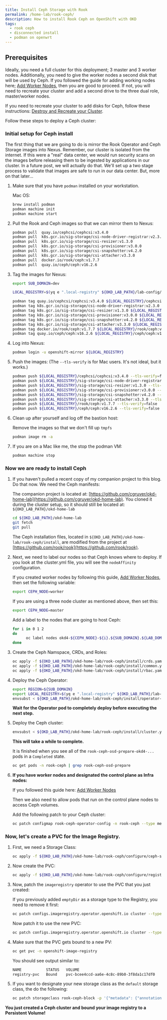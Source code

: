 ```yaml
---
title: Install Ceph Storage with Rook
permalink: /home-lab/rook-ceph/
description: How to install Rook Ceph on OpenShift with OKD
tags:
  - rook ceph
  - disconnected install
  - podman on openwrt
---
```

## Prerequisites

Ideally, you need a full cluster for this deployment; 3 master and 3 worker nodes.  Additionally, you need to give the worker nodes a second disk that will be used by Ceph.  If you followed the guide for adding working nodes here; [Add Worker Nodes](/home-lab/worker-nodes/), then you are good to proceed.  If not, you will need to recreate your cluster and add a second drive to the three dual role, master/worker nodes.

If you need to recreate your cluster to add disks for Ceph, follow these instructions: [Destroy and Recreate your Cluster](/home-lab/recreate-cluster/).

Follow these steps to deploy a Ceph cluster:

### Initial setup for Ceph install

The first thing that we are going to do is mirror the Rook Operator and Ceph Storage images into Nexus.  Remember, our cluster is isolated from the internet.  If this were a "real" data center, we would run security scans on the images before releasing them to be ingested by applications in our cluster.  In a future post, we will actually do that.  We'll set up a two stage process to validate that images are safe to run in our data center.  But, more on that later...

1. Make sure that you have `podman` installed on your workstation.

   Mac OS:

   ```bash
   brew install podman
   podman machine init
   podman machine start
   ```

1. Pull the Rook and Ceph images so that we can mirror them to Nexus:

   ```bash
   podman pull  quay.io/cephcsi/cephcsi:v3.4.0
   podman pull  k8s.gcr.io/sig-storage/csi-node-driver-registrar:v2.3.0
   podman pull  k8s.gcr.io/sig-storage/csi-resizer:v1.3.0
   podman pull  k8s.gcr.io/sig-storage/csi-provisioner:v3.0.0
   podman pull  k8s.gcr.io/sig-storage/csi-snapshotter:v4.2.0
   podman pull  k8s.gcr.io/sig-storage/csi-attacher:v3.3.0
   podman pull  docker.io/rook/ceph:v1.7.7
   podman pull  quay.io/ceph/ceph:v16.2.6
   ```

1. Tag the images for Nexus:

   ```bash
   export SUB_DOMAIN=dev
   
   LOCAL_REGISTRY=$(yq e ".local-registry" ${OKD_LAB_PATH}/lab-config/${SUB_DOMAIN}-cluster.yaml)

   podman tag quay.io/cephcsi/cephcsi:v3.4.0 ${LOCAL_REGISTRY}/cephcsi/cephcsi:v3.4.0
   podman tag k8s.gcr.io/sig-storage/csi-node-driver-registrar:v2.3.0 ${LOCAL_REGISTRY}/sig-storage/csi-node-driver-registrar:v2.3.0
   podman tag k8s.gcr.io/sig-storage/csi-resizer:v1.3.0 ${LOCAL_REGISTRY}/sig-storage/csi-resizer:v1.3.0
   podman tag k8s.gcr.io/sig-storage/csi-provisioner:v3.0.0 ${LOCAL_REGISTRY}/sig-storage/csi-provisioner:v3.0.0
   podman tag k8s.gcr.io/sig-storage/csi-snapshotter:v4.2.0 ${LOCAL_REGISTRY}/sig-storage/csi-snapshotter:v4.2.0
   podman tag k8s.gcr.io/sig-storage/csi-attacher:v3.3.0 ${LOCAL_REGISTRY}/sig-storage/csi-attacher:v3.3.0
   podman tag docker.io/rook/ceph:v1.7.7 ${LOCAL_REGISTRY}/rook/ceph:v1.7.7
   podman tag quay.io/ceph/ceph:v16.2.6 ${LOCAL_REGISTRY}/ceph/ceph:v16.2.6
   ```

1. Log into Nexus:

   ```bash
   podman login -u openshift-mirror ${LOCAL_REGISTRY}
   ```

1. Push the images: (The `--tls-verify` is for Mac users.  It's not ideal, but it works.)

   ```bash
   podman push ${LOCAL_REGISTRY}/cephcsi/cephcsi:v3.4.0 --tls-verify=false
   podman push ${LOCAL_REGISTRY}/sig-storage/csi-node-driver-registrar:v2.3.0 --tls-verify=false
   podman push ${LOCAL_REGISTRY}/sig-storage/csi-resizer:v1.3.0 --tls-verify=false
   podman push ${LOCAL_REGISTRY}/sig-storage/csi-provisioner:v3.0.0 --tls-verify=false
   podman push ${LOCAL_REGISTRY}/sig-storage/csi-snapshotter:v4.2.0 --tls-verify=false
   podman push ${LOCAL_REGISTRY}/sig-storage/csi-attacher:v3.3.0 --tls-verify=false
   podman push ${LOCAL_REGISTRY}/rook/ceph:v1.7.7 --tls-verify=false
   podman push ${LOCAL_REGISTRY}/ceph/ceph:v16.2.6 --tls-verify=false
   ```

1. Clean up after yourself and log off the bastion host:

   Remove the images so that we don't fill up `tmpfs`

   ```bash
   podman image rm -a
   ```

1. If you are on a Mac like me, the stop the podman VM:

   ```bash
   podman machine stop
   ```

### Now we are ready to install Ceph

1. If you haven't pulled a recent copy of my companion project to this blog.  Do that now.  We need the Ceph manifests:

   The companion project is located at: [https://github.com/cgruver/okd-home-lab](https://github.com/cgruver/okd-home-lab).  You cloned it during the cluster setup, so it should still be located at: `${OKD_LAB_PATH}/okd-home-lab`

   ```bash
   cd ${OKD_LAB_PATH}/okd-home-lab
   git fetch
   git pull
   ```

   The Ceph installation files, located in `${OKD_LAB_PATH}/okd-home-lab/rook-ceph/install`, are modified from the project at [https://github.com/rook/rook](https://github.com/rook/rook).

1. Next, we need to label our nodes so that Ceph knows where to deploy.  If you look at the cluster.yml file, you will see the `nodeAffinity` configuration.

   If you created worker nodes by following this guide, [Add Worker Nodes](/home-lab/worker-nodes/), then set the following variable:

   ```bash
   export CEPH_NODE=worker
   ```

   If you are using a three node cluster as mentioned above, then set this:

   ```bash
   export CEPH_NODE=master
   ```

   Add a label to the nodes that are going to host Ceph:

   ```bash
   for i in 0 1 2
   do
         oc label nodes okd4-${CEPH_NODE}-${i}.${SUB_DOMAIN}.${LAB_DOMAIN} role=storage-node
   done
   ```

1. Create the Ceph Namspace, CRDs, and Roles:

   ```bash
   oc apply -f ${OKD_LAB_PATH}/okd-home-lab/rook-ceph/install/crds.yaml
   oc apply -f ${OKD_LAB_PATH}/okd-home-lab/rook-ceph/install/common.yaml
   oc apply -f ${OKD_LAB_PATH}/okd-home-lab/rook-ceph/install/rbac.yaml
   ```

1. Deploy the Ceph Operator:

   ```bash
   export REGION=${SUB_DOMAIN}
   export LOCAL_REGISTRY=$(yq e ".local-registry" ${OKD_LAB_PATH}/lab-config/${SUB_DOMAIN}-cluster.yaml)
   envsubst < ${OKD_LAB_PATH}/okd-home-lab/rook-ceph/install/operator-openshift.yaml | oc apply -f -
   ```

   __Wait for the Operator pod to completely deploy before executing the next step.__

1. Deploy the Ceph cluster:

   ```bash
   envsubst < ${OKD_LAB_PATH}/okd-home-lab/rook-ceph/install/cluster.yaml | oc apply -f -
   ```

   __This will take a while to complete.__  

   It is finished when you see all of the `rook-ceph-osd-prepare-okd4-...` pods in a `Completed` state.

   ```bash
   oc get pods -n rook-ceph | grep rook-ceph-osd-prepare
   ```

1. __If you have worker nodes and designated the control plane as Infra nodes:__

   If you followed this guide here: [Add Worker Nodes](/home-lab/worker-nodes/)

   Then we also need to allow pods that run on the control plane nodes to access Ceph volumes.

   Add the following patch to your Ceph cluster:

   ```bash
   oc patch configmap rook-ceph-operator-config -n rook-ceph --type merge --patch '"data": {"CSI_PLUGIN_TOLERATIONS": "- key: \"node-role.kubernetes.io/master\"\n  operator: \"Exists\"\n  effect: \"NoSchedule\"\n"}'
   ```

### Now, let's create a PVC for the Image Registry.

1. First, we need a Storage Class:

   ```bash
   oc apply -f ${OKD_LAB_PATH}/okd-home-lab/rook-ceph/configure/ceph-storage-class.yml
   ```

1. Now create the PVC:

   ```bash
   oc apply -f ${OKD_LAB_PATH}/okd-home-lab/rook-ceph/configure/registry-pvc.yml
   ```

1. Now, patch the `imageregistry` operator to use the PVC that you just created:

   If you previously added `emptyDir` as a storage type to the Registry, you need to remove it first:

   ```bash
   oc patch configs.imageregistry.operator.openshift.io cluster --type json -p '[{ "op": "remove", "path": "/spec/storage/emptyDir" }]'
   ```

   Now patch it to use the new PVC:

   ```bash
   oc patch configs.imageregistry.operator.openshift.io cluster --type merge --patch '{"spec":{"rolloutStrategy":"Recreate","managementState":"Managed","storage":{"pvc":{"claim":"registry-pvc"}}}}'
   ```

1. Make sure that the PVC gets bound to a new PV:

   ```bash
   oc get pvc -n openshift-image-registry
   ```

   You should see output similar to:

   ```bash
   NAME           STATUS   VOLUME                                     CAPACITY   ACCESS MODES   STORAGECLASS      AGE
   registry-pvc   Bound    pvc-bcee4ccd-aa6e-4c8c-89b0-3f8da1c17df0   100Gi      RWO            rook-ceph-block   4d17h
   ```

1. If you want to designate your new storage class as the `default` storage class, the do the following:

   ```bash
   oc patch storageclass rook-ceph-block -p '{"metadata": {"annotations":{"storageclass.kubernetes.io/is-default-class":"true"}}}'
   ```

__You just created a Ceph cluster and bound your image registry to a Persistent Volume!__
